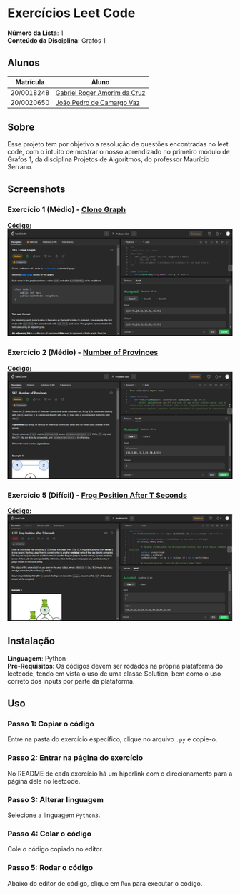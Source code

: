 # Exercícios Leet Code

**Número da Lista**: 1<br>
**Conteúdo da Disciplina**: Grafos 1<br>

## Alunos
|Matrícula | Aluno |
| -- | -- |
| 20/0018248  |  [Gabriel Roger Amorim da Cruz](https://github.com/GabrielRoger07) |
| 20/0020650  |  [João Pedro de Camargo Vaz](https://github.com/JoaoPedro0803) |

## Sobre 
Esse projeto tem por objetivo a resolução de questões encontradas no leet code, com o intuito de mostrar o nosso aprendizado no primeiro módulo de Grafos 1, da disciplina Projetos de Algoritmos, do professor Maurício Serrano.

## Screenshots
### Exercício 1 (Médio) - [Clone Graph](https://leetcode.com/problems/clone-graph/description/)
[**Código:**](https://github.com/projeto-de-algoritmos/Grafos1_Exercicios_LeetCode/blob/master/Clone%20Graph/cloneGraph.py)<br>
![Clone Graph](/assets/CloneGraph_Resultado.png)

### Exercício 2 (Médio) - [Number of Provinces](https://leetcode.com/problems/number-of-provinces/description/)
[**Código:**](https://github.com/projeto-de-algoritmos/Grafos1_Exercicios_LeetCode/blob/master/Number%20Of%20Provinces/numberOfProvinces.py)<br>
![Number of Provinces](/assets/NumberOfProvinces_Resultado.png)

### Exercício 5 (Difícil) - [Frog Position After T Seconds](https://leetcode.com/problems/frog-position-after-t-seconds/description/)
[**Código:**](https://github.com/projeto-de-algoritmos/Grafos1_Exercicios_LeetCode/blob/master/Frog%20Position%20After%20T%20Seconds/frogPositionAfterTSeconds.py)
![Frog Position After T Seconds](/assets/FrogPositionAfterTSeconds_Resultado.png)

## Instalação 
**Linguagem**: Python<br>
**Pré-Requisitos**: Os códigos devem ser rodados na própria plataforma do leetcode, tendo em vista o uso de uma classe Solution, bem como o uso correto dos inputs por parte da plataforma.

## Uso 
### Passo 1: Copiar o código
Entre na pasta do exercício específico, clique no arquivo `.py` e copie-o.

### Passo 2: Entrar na página do exercício
No README de cada exercício há um hiperlink com o direcionamento para a página dele no leetcode.

### Passo 3: Alterar linguagem 
Selecione a linguagem `Python3`.

### Passo 4: Colar o código
Cole o código copiado no editor.

### Passo 5: Rodar o código
Abaixo do editor de código, clique em `Run` para executar o código.
